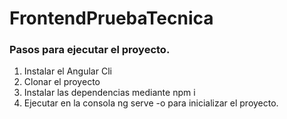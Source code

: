 # FrontendPruebaTecnica

### Pasos para ejecutar el proyecto.

1. Instalar el Angular Cli
2. Clonar el proyecto
3. Instalar las dependencias mediante npm i
4. Ejecutar en la consola ng serve -o para inicializar el proyecto.
